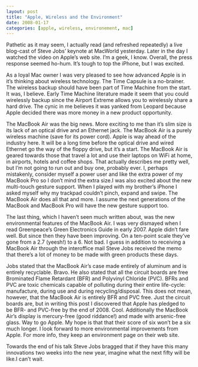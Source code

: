 ```yaml
---
layout: post
title: "Apple, Wireless and the Environment"
date: 2008-01-17
categories: [apple, wireless, environement, mac]
---
```

Pathetic as it may seem, I actually read (and refreshed repeatedly) a live blog-cast of Steve Jobs’ keynote at MacWorld yesterday. Later in the day I watched the video on Apple’s web site. I’m a geek, I know. Overall, the press response seemed ho-hum. It’s tough to top the iPhone, but I was excited.

As a loyal Mac owner I was very pleased to see how advanced Apple is in it’s thinking about wireless technology. The Time Capsule is a no-brainer. The wireless backup should have been part of Time Machine from the start. It was, I believe. Early Time Machine literature made it seem that you could wirelessly backup since the Airport Extreme allows you to wirelessly share a hard drive. The cynic in me believes it was yanked from Leopard because Apple decided there was more money in a new product opportunity.

The MacBook Air was the big news. More exciting to me than it’s slim size is its lack of an optical drive and an Ethernet jack. The MacBook Air is a purely wireless machine (save for its power cord). Apple is way ahead of the industry here. It will be a long time before the optical drive and wired Ethernet go the way of the floppy drive, but it’s a start. The MacBook Air is geared towards those that travel a lot and use their laptops on WiFi at home, in airports, hotels and coffee shops. That actually describes me pretty well, but I’m not going to run out and buy one, probably ever. I, perhaps mistakenly, consider myself a power user and like the extra power of my MacBook Pro so I don’t mind the extra size.I was also excited about the new multi-touch gesture support. When I played with my brother’s iPhone I asked myself why my trackpad couldn’t pinch, expand and swipe. The MacBook Air does all that and more. I assume the next generations of the MacBook and MacBook Pro will have the new gesture support too.

The last thing, which I haven’t seen much written about, was the new environmental features of the MacBook Air. I was very dismayed when I read Greenpeace’s Green Electronics Guide in early 2007. Apple didn’t fare well. But since then they have been improving. On a ten-point scale they’ve gone from a 2.7 (yeesh!) to a 6. Not bad. I guess in addition to receiving a MacBook Air through the interoffice mail Steve Jobs received the memo that there’s a lot of money to be made with green products these days.

Jobs stated that the MacBook Air’s case made entirely of aluminum and is entirely recyclable. Bravo. He also stated that all the circuit boards are free Brominated Flame Retardant (BFR) and Polyvinyl Chloride (PVC). BFRs and PVC are toxic chemicals capable of polluting during their entire life-cycle: manufacture, during use and during recycling/disposal. This does not mean, however, that the MacBook Air is entirely BFR and PVC free. Just the circuit boards are, but in writing this post I discovered that Apple has pledged to be BFR- and PVC-free by the end of 2008. Cool. Additionally the MacBook Air’s display is mercury-free (good riddance!) and made with arsenic-free glass. Way to go Apple. My hope is that that their score of six won’t be a six much longer. I look forward to more environmental improvements from Apple. For more info, they keep an environment page on their web site.

Towards the end of his talk Steve Jobs bragged that if they have this many innovations two weeks into the new year, imagine what the next fifty will be like.I can’t wait.
